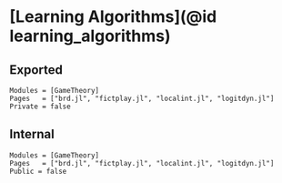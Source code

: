 # [Learning Algorithms](@id learning_algorithms)

## Exported
```@autodocs
Modules = [GameTheory]
Pages   = ["brd.jl", "fictplay.jl", "localint.jl", "logitdyn.jl"]
Private = false
```

## Internal
```@autodocs
Modules = [GameTheory]
Pages   = ["brd.jl", "fictplay.jl", "localint.jl", "logitdyn.jl"]
Public = false
```
